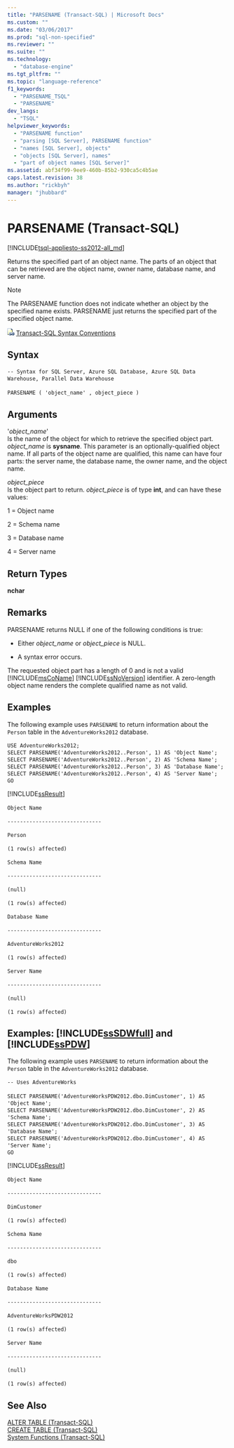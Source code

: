 ```yaml
---
title: "PARSENAME (Transact-SQL) | Microsoft Docs"
ms.custom: ""
ms.date: "03/06/2017"
ms.prod: "sql-non-specified"
ms.reviewer: ""
ms.suite: ""
ms.technology: 
  - "database-engine"
ms.tgt_pltfrm: ""
ms.topic: "language-reference"
f1_keywords: 
  - "PARSENAME_TSQL"
  - "PARSENAME"
dev_langs: 
  - "TSQL"
helpviewer_keywords: 
  - "PARSENAME function"
  - "parsing [SQL Server], PARSENAME function"
  - "names [SQL Server], objects"
  - "objects [SQL Server], names"
  - "part of object names [SQL Server]"
ms.assetid: abf34f99-9ee9-460b-85b2-930ca5c4b5ae
caps.latest.revision: 38
ms.author: "rickbyh"
manager: "jhubbard"
---
```

# PARSENAME (Transact-SQL)
[!INCLUDE[tsql-appliesto-ss2012-all_md](../../relational-databases/indexes/includes/tsql-appliesto-ss2012-all-md.md)]

  Returns the specified part of an object name. The parts of an object that can be retrieved are the object name, owner name, database name, and server name.  
  
> [!NOTE]  
>  The PARSENAME function does not indicate whether an object by the specified name exists. PARSENAME just returns the specified part of the specified object name.  
  
 ![Topic link icon](../../a9notintoc/media/topic-link.gif "Topic link icon") [Transact-SQL Syntax Conventions](../../t-sql/language-elements/transact-sql-syntax-conventions-transact-sql.md)  
  
## Syntax  
  
```  
-- Syntax for SQL Server, Azure SQL Database, Azure SQL Data Warehouse, Parallel Data Warehouse  
  
PARSENAME ( 'object_name' , object_piece )   
```  
  
## Arguments  
 '*object_name*'  
 Is the name of the object for which to retrieve the specified object part. *object_name* is **sysname**. This parameter is an optionally-qualified object name. If all parts of the object name are qualified, this name can have four parts: the server name, the database name, the owner name, and the object name.  
  
 *object_piece*  
 Is the object part to return. *object_piece* is of type **int**, and can have these values:  
  
 1 = Object name  
  
 2 = Schema name  
  
 3 = Database name  
  
 4 = Server name  
  
## Return Types  
 **nchar**  
  
## Remarks  
 PARSENAME returns NULL if one of the following conditions is true:  
  
-   Either *object_name* or *object_piece* is NULL.  
  
-   A syntax error occurs.  
  
 The requested object part has a length of 0 and is not a valid [!INCLUDE[msCoName](../../a9notintoc/includes/msconame-md.md)] [!INCLUDE[ssNoVersion](../../a9notintoc/includes/ssnoversion-md.md)] identifier. A zero-length object name renders the complete qualified name as not valid.  
  
## Examples  
 The following example uses `PARSENAME` to return information about the `Person` table in the `AdventureWorks2012` database.  
  
```  
USE AdventureWorks2012;  
SELECT PARSENAME('AdventureWorks2012..Person', 1) AS 'Object Name';  
SELECT PARSENAME('AdventureWorks2012..Person', 2) AS 'Schema Name';  
SELECT PARSENAME('AdventureWorks2012..Person', 3) AS 'Database Name';  
SELECT PARSENAME('AdventureWorks2012..Person', 4) AS 'Server Name';  
GO  
```  
  
 [!INCLUDE[ssResult](../../relational-databases/includes/ssresult-md.md)]  
  
 `Object Name`  
  
 `------------------------------`  
  
 `Person`  
  
 `(1 row(s) affected)`  
  
 `Schema Name`  
  
 `------------------------------`  
  
 `(null)`  
  
 `(1 row(s) affected)`  
  
 `Database Name`  
  
 `------------------------------`  
  
 `AdventureWorks2012`  
  
 `(1 row(s) affected)`  
  
 `Server Name`  
  
 `------------------------------`  
  
 `(null)`  
  
 `(1 row(s) affected)`  
  
## Examples: [!INCLUDE[ssSDWfull](../../a9notintoc/includes/sssdwfull-md.md)] and [!INCLUDE[ssPDW](../../a9notintoc/includes/sspdw-md.md)]  
 The following example uses `PARSENAME` to return information about the `Person` table in the `AdventureWorks2012` database.  
  
```  
-- Uses AdventureWorks  
  
SELECT PARSENAME('AdventureWorksPDW2012.dbo.DimCustomer', 1) AS 'Object Name';  
SELECT PARSENAME('AdventureWorksPDW2012.dbo.DimCustomer', 2) AS 'Schema Name';  
SELECT PARSENAME('AdventureWorksPDW2012.dbo.DimCustomer', 3) AS 'Database Name';  
SELECT PARSENAME('AdventureWorksPDW2012.dbo.DimCustomer', 4) AS 'Server Name';  
GO  
```  
  
 [!INCLUDE[ssResult](../../relational-databases/includes/ssresult-md.md)]  
  
 `Object Name`  
  
 `------------------------------`  
  
 `DimCustomer`  
  
 `(1 row(s) affected)`  
  
 `Schema Name`  
  
 `------------------------------`  
  
 `dbo`  
  
 `(1 row(s) affected)`  
  
 `Database Name`  
  
 `------------------------------`  
  
 `AdventureWorksPDW2012`  
  
 `(1 row(s) affected)`  
  
 `Server Name`  
  
 `------------------------------`  
  
 `(null)`  
  
 `(1 row(s) affected)`  
  
## See Also  
 [ALTER TABLE &#40;Transact-SQL&#41;](../../t-sql/statements/alter-table-transact-sql.md)   
 [CREATE TABLE &#40;Transact-SQL&#41;](../../t-sql/statements/create-table-transact-sql.md)   
 [System Functions &#40;Transact-SQL&#41;](../../relational-databases/reference/system-functions/system-functions-transact-sql.md)  
  
  

